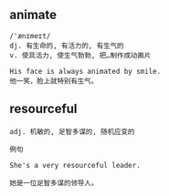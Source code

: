 ## animate
```
/'ænɪmeɪt/
dj. 有生命的, 有活力的, 有生气的
v. 使具活力, 使生气勃勃, 把…制作成动画片

His face is always animated by smile.
他一笑，脸上就特别有生气。
```
## resourceful
```
adj. 机敏的, 足智多谋的, 随机应变的

例句

She's a very resourceful leader.

她是一位足智多谋的领导人。
```